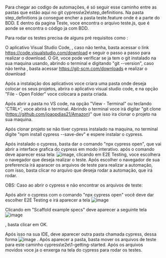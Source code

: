Para chegar ao codigo de automações, é só seguir esse caminho entre as pastas que estão aqui no git cypress\e2e\step_definitions.
Na pasta step_definitions ja consegue encher a pasta teste.feature onde é a parte do BDD. E dentro da pagina Teste, voce encontra o arquivo teste.js, que é aonde se encontra o código ja com BDD.

Para rodar os testes precisa de alguns pré requisitos como :

O aplicativo Visual Studio Code, , caso não tenha, basta acessar o link https://code.visualstudio.com/download e seguir o passo a passo para realizar o download.
O Git, voce pode verificar se ja tem o git instalado na sua maquina usando, abrindo o terminal e digitando "git --version", caso não tenha , basta acessar https://git-scm.com/downloads e realizar o download

Após a instalação dos aplicativos voce criara uma pasta onde deseja colocar os seus projetos, abrira o aplicativo visual studio code, e na opção "File - Open Folder" voce colocara a pasta criada.


Após abrir a pasta no VS code, na opção "View - Terminal" ou teclando 'CTRL+', voce abrirá o terminal. Abrindo o terminal voce irá digitar "git clone (https://github.com/joaopdias21/Amazon)" que isso ira clonar o projeto na sua maquina.

Após clonar projeto se não tiver cypress instalado na maquina, no terminal digite "npm install cypress --save-dev" e espere instalar o cypress.

Após instalado o cypress, basta dar o comando "npx cypress open", que vai abrir a interface grafica do cypress em modo interativo. após o comando deve aparecer essa tela:
![image](https://github.com/joaopdias21/bcodex/assets/85888398/8f9cf964-9b8a-44fc-906d-6bfbff06f57f), clicando em E2E Testing, voce escolhera o navegador que deseja realizar o teste. Após escolher o navegador de sua preferencia irá aparacer os arquivos de teste para realizar a automação, com isso, basta clicar no arquivo que deseja rodar a automação, que irá rodar.

OBS: Caso ao abrir o cypress e não encontrar os arquivos de teste:

Após abrir o cypress com o comando "npx cypress open" você deve dar escolher E2E Testing e irá aparecer a tela ![image](https://github.com/user-attachments/assets/9399cd37-43eb-402f-8e75-acfe1e6b8eba)


Clicando em "Scaffold example specs" deve aparecer a seguinte tela ![image](https://github.com/user-attachments/assets/66a01be4-8701-4a0e-957d-6d3fa408013b)

, basta clicar em OK.

Após isso na sua IDE, deve aparecer outra pasta chamada cypress, dessa forma ![image](https://github.com/user-attachments/assets/4917a265-3e6e-4efe-adfa-6a0325ce0a57)
 . Após aparecer a pasta, basta mover os arquivos de teste para este caminho cypress\e2e\1-getting-started. Após os arquivos movidos voce ja o enxerga na tela do cypress para rodar os testes.



